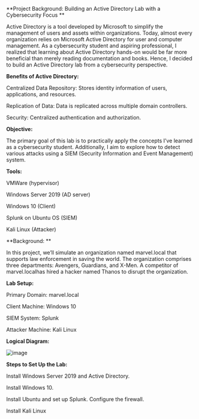 **Project Background: Building an Active Directory Lab with a Cybersecurity Focus
**

Active Directory is a tool developed by Microsoft to simplify the management of users and assets within organizations. Today, almost every organization relies on Microsoft Active Directory for user and computer management. As a cybersecurity student and aspiring professional, I realized that learning about Active Directory hands-on would be far more beneficial than merely reading documentation and books. Hence, I decided to build an Active Directory lab from a cybersecurity perspective.

**Benefits of Active Directory:**

Centralized Data Repository: Stores identity information of users, applications, and resources.

Replication of Data: Data is replicated across multiple domain controllers.

Security: Centralized authentication and authorization.

**Objective:**

The primary goal of this lab is to practically apply the concepts I’ve learned as a cybersecurity student. Additionally, I aim to explore how to detect various attacks using a SIEM (Security Information and Event Management) system.

**Tools:**

VMWare (hypervisor)

Windows Server 2019 (AD server)

Windows 10 (Client)

Splunk on Ubuntu OS (SIEM)

Kali Linux (Attacker)

**Background: **

In this project, we’ll simulate an organization named marvel.local that supports law enforcement in saving the world. The organization comprises three departments: Avengers, Guardians, and X-Men. A competitor of marvel.localhas hired a hacker named Thanos to disrupt the organization.

**Lab Setup:**

Primary Domain: marvel.local

Client Machine: Windows 10

SIEM System: Splunk

Attacker Machine: Kali Linux

**Logical Diagram:**

![image](https://github.com/user-attachments/assets/42bf7be6-c1db-4c8a-ad40-54dd5447c3b1)

**Steps to Set Up the Lab:**

Install Windows Server 2019 and Active Directory.

Install Windows 10.

Install Ubuntu and set up Splunk. Configure the firewall.

Install Kali Linux


  
